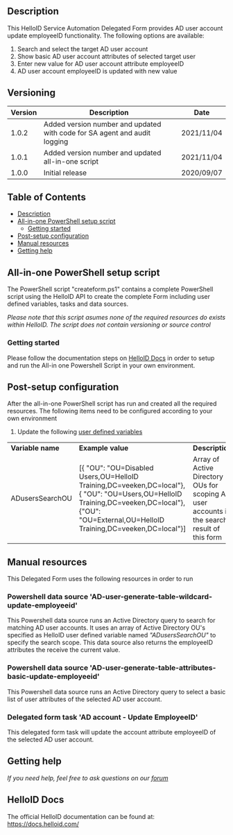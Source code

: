 <!-- Description -->
## Description
This HelloID Service Automation Delegated Form provides AD user account update employeeID functionality. The following options are available:
 1. Search and select the target AD user account
 2. Show basic AD user account attributes of selected target user
 3. Enter new value for AD user account attribute employeeID
 5. AD user account employeeID is updated with new value

## Versioning
| Version | Description | Date |
| - | - | - |
| 1.0.2   | Added version number and updated with code for SA agent and audit logging | 2021/11/04  |
| 1.0.1   | Added version number and updated all-in-one script | 2021/11/04  |
| 1.0.0   | Initial release | 2020/09/07  |

<!-- TABLE OF CONTENTS -->
## Table of Contents
* [Description](#description)
* [All-in-one PowerShell setup script](#all-in-one-powershell-setup-script)
  * [Getting started](#getting-started)
* [Post-setup configuration](#post-setup-configuration)
* [Manual resources](#manual-resources)
* [Getting help](#getting-help)


## All-in-one PowerShell setup script
The PowerShell script "createform.ps1" contains a complete PowerShell script using the HelloID API to create the complete Form including user defined variables, tasks and data sources.

 _Please note that this script asumes none of the required resources do exists within HelloID. The script does not contain versioning or source control_


### Getting started
Please follow the documentation steps on [HelloID Docs](https://docs.helloid.com/hc/en-us/articles/360017556559-Service-automation-GitHub-resources) in order to setup and run the All-in one Powershell Script in your own environment.

 
## Post-setup configuration
After the all-in-one PowerShell script has run and created all the required resources. The following items need to be configured according to your own environment
 1. Update the following [user defined variables](https://docs.helloid.com/hc/en-us/articles/360014169933-How-to-Create-and-Manage-User-Defined-Variables)
<table>
  <tr><td><strong>Variable name</strong></td><td><strong>Example value</strong></td><td><strong>Description</strong></td></tr>
  <tr><td>ADusersSearchOU</td><td>[{ "OU": "OU=Disabled Users,OU=HelloID Training,DC=veeken,DC=local"},{ "OU": "OU=Users,OU=HelloID Training,DC=veeken,DC=local"},{"OU": "OU=External,OU=HelloID Training,DC=veeken,DC=local"}]</td><td>Array of Active Directory OUs for scoping AD user accounts in the search result of this form</td></tr>
</table>

## Manual resources
This Delegated Form uses the following resources in order to run

### Powershell data source 'AD-user-generate-table-wildcard-update-employeeid'
This Powershell data source runs an Active Directory query to search for matching AD user accounts. It uses an array of Active Directory OU's specified as HelloID user defined variable named _"ADusersSearchOU"_ to specify the search scope. This data source also returns the employeeID attributes the receive the current value.

### Powershell data source 'AD-user-generate-table-attributes-basic-update-employeeid'
This Powershell data source runs an Active Directory query to select a basic list of user attributes of the selected AD user account.  

### Delegated form task 'AD account - Update EmployeeID'
This delegated form task will update the account attribute employeeID of the selected AD user account.

## Getting help
_If you need help, feel free to ask questions on our [forum](https://forum.helloid.com/forum/helloid-connectors/service-automation/527-helloid-sa-active-directory-ad-account-update-employeeid)_

## HelloID Docs
The official HelloID documentation can be found at: https://docs.helloid.com/